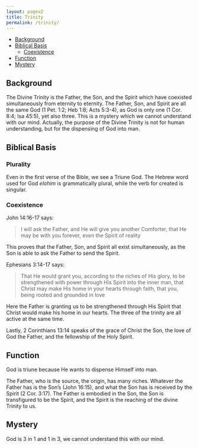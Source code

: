 ```yaml
---
layout: pagev2
title: Trinity
permalink: /trinity/
---
```

- [Background](#background)
- [Biblical  Basis](#biblical--basis)
  - [Coexistence](#coexistence)
- [Function](#function)
- [Mystery](#mystery)

## Background

The Divine Trinity is the Father, the Son, and the Spirit which have coexisted simultaneously from eternity to eternity. The Father, Son, and Spirit are all the same God (1 Pet. 1:2; Heb 1:8; Acts 5:3-4), as God is only one (1 Cor. 8:4; Isa 45:5), yet also three. This is a mystery which we cannot understand with our mind. Actually, the purpose of the Divine Trinity is not for human understanding, but for the dispensing of God into man.

## Biblical  Basis

### Plurality

Even in the first verse of the Bible, we see a Triune God. The Hebrew word used for God *elohim* is grammatically plural, while the verb for created is singular.

### Coexistence

John 14:16-17 says:

>I will ask the Father, and He will give you another Comforter, that He may be with you forever, even the Spirit of reality

This proves that the Father, Son, and Spirit all exist simultaneously, as the Son is able to ask the Father to send the Spirit.

Ephesians 3:14-17 says:

>That He would grant you, according to the riches of His glory, to be strengthened with power through His Spirit into the inner man, that Christ may make His home in your hearts through faith, that you, being rooted and grounded in love

Here the Father is granting us to be strengthened through His Spirit that Christ would make his home in our hearts. The three of the trinity are all active at the same time.

Lastly, 2 Corinthians 13:14 speaks of the grace of Christ the Son, the love of God the Father, and the fellowship of the Holy Spirit.

## Function

God is triune because He wants to dispense Himself into man. 

The Father, who is the source, the origin, has many riches. Whatever the Father has is the Son’s (John 16:15), and what the Son has is received by the Spirit (2 Cor. 3:17). The Father is embodied in the Son, the Son is transfigured to be the Spirit, and the Spirit is the reaching of the divine Trinity to us. 

## Mystery

God is 3 in 1 and 1 in 3, we cannot understand this with our mind.